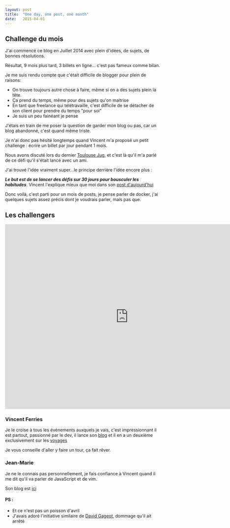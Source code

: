 ```yaml
---
layout: post
title:  "One day, one post, one month"
date:   2015-04-01
---
```


## Challenge du mois

J'ai commencé ce blog en Juillet 2014 avec plein d'idées, de sujets, de bonnes résolutions.

Résultat, 9 mois plus tard, 3 billets en ligne... c'est pas fameux comme bilan.


Je me suis rendu compte que c'était difficile de blogger pour plein de raisons:

* On trouve toujours autre chose à faire, même si on a des sujets plein la tête.
* Ça prend du temps, même pour des sujets qu'on maitrise
* En tant que freelance qui télétravaille, c'est difficile de se détacher de son client pour prendre du temps "pour soi"
* Je suis un peu fainéant je pense

J'étais en train de me poser la question de garder mon blog ou pas, car un blog abandonné, c'est quand même triste.

Je n'ai donc pas hésité longtemps quand Vincent m'a proposé un petit challenge : écrire un billet par jour pendant 1 mois.

Nous avons discuté lors du dernier [Toulouse Jug][toulouse_jug], et c'est là qu'il m'a parlé de ce défi qu'il s'était lancé avec un ami.

J'ai trouvé l'idée vraiment super...le principe derrière l'idée encore plus :

***Le but est de se lancer des défis sur 30 jours pour bousculer les habitudes***. Vincent l'explique mieux que moi dans son [post d'aujourd'hui][post_vincent]


Donc voilà, c'est parti pour un mois de posts, je pense parler de docker, j'ai quelques sujets assez précis dont je voudrais parler, mais pas que.

## Les challengers

<div class="video-container">
  <iframe src="https://www.youtube.com/embed/TTdm5GtAW0o" frameborder="0" width="800" height="600" allowfullscreen></iframe>
</div>


### Vincent Ferries
Je le croise à tous les événements auxquels je vais, c'est impressionnant il est partout, passionné par le dev, il lance son [blog][blog_vincent] et il en a un deuxième exclusivement sur les [voyages][blog_vincent_voyages]

Je vous conseille d'aller y faire un tour, ça fait rêver.


### Jean-Marie
Je ne le connais pas personnellement, je fais confiance à Vincent quand il me dit qu'il va parler de JavaScript et de vim.

Son blog est [ici][randomblog]

#### PS :
* Et ce n'est pas un poisson d'avril
* J'avais adoré l'initiative similaire de [David Gageot][java_bien], dommage qu'il ait arrêté


[toulouse_jug]: http://www.toulousejug.org/2015/03/11/yeoman.html
[post_vincent]: http://vferries.github.io/blog/code-ignite-talks/
[blog_vincent]: http://vferries.github.io/blog/
[blog_vincent_voyages]: http://vferries.github.io/voyage/
[randomblog]: http://randomblog.fr/
[java_bien]: http://blog.javabien.net/2014/03/28/one-day-one-post-6-weeks-30-posts/
